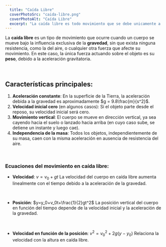 ```yaml
---
  title: "Caída Libre"
  coverPhotoSrc: "caida-libre.png"
  coverPhotoAlt: "Caída Libre"
  excerpt: "La caída libre es todo movimiento que se debe unicamente a la influencia de la gravedad"
---
```


La **caída libre** es un tipo de movimiento que ocurre cuando un cuerpo se mueve bajo la influencia exclusiva de la **gravedad**, sin que exista ninguna resistencia, como la del aire, o cualquier otra fuerza que afecte su movimiento. En este caso, la única fuerza actuando sobre el objeto es su **peso**, debido a la aceleración gravitatoria.

<br/>

## Características principales:
1. **Aceleración constante**: En la superficie de la Tierra, la aceleración debida a la gravedad es aproximadamente $g = 9.8\frac{m}{s^2}$.
2. **Velocidad inicial cero** (en algunos casos): Si el objeto parte desde el reposo, su velocidad inicial será cero.
3. **Movimiento vertical**: El cuerpo se mueve en dirección vertical, ya sea cayendo hacia el suelo o lanzado hacia arriba (en cuyo caso sube, se detiene un instante y luego cae).
4. **Independencia de la masa**: Todos los objetos, independientemente de su masa, caen con la misma aceleración en ausencia de resistencia del aire.

<br/>

### Ecuaciones del movimiento en caída libre:
- **Velocidad**: $v=v_0+gt$
  La velocidad del cuerpo en caída libre aumenta linealmente con el tiempo debido a la aceleración de la gravedad.
  
<br/>

- **Posición**: $y=y_0+v_0t+\frac{1}{2}gt^2$
  La posición vertical del cuerpo en función del tiempo depende de la velocidad inicial y la aceleración de la gravedad.

<br/>

- **Velocidad en función de la posición**: $v^2=v_0^2+2g(y-y_0)$
  Relaciona la velocidad con la altura en caída libre.